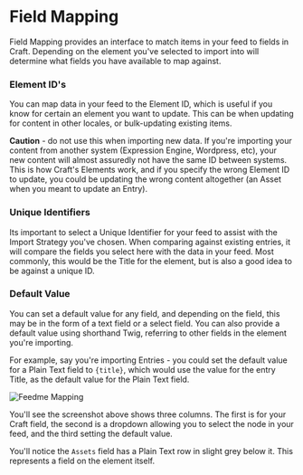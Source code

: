 # Field Mapping

Field Mapping provides an interface to match items in your feed to fields in Craft. Depending on the element you've selected to import into will determine what fields you have available to map against.

### Element ID's

You can map data in your feed to the Element ID, which is useful if you know for certain an element you want to update. This can be when updating for content in other locales, or bulk-updating existing items.

**Caution** - do not use this when importing new data. If you're importing your content from another system (Expression Engine, Wordpress, etc), your new content will almost assuredly not have the same ID between systems. This is how Craft's Elements work, and if you specify the wrong Element ID to update, you could be updating the wrong content altogether (an Asset when you meant to update an Entry).

### Unique Identifiers

Its important to select a Unique Identifier for your feed to assist with the Import Strategy you've chosen. When comparing against existing entries, it will compare the fields you select here with the data in your feed. Most commonly, this would be the Title for the element, but is also a good idea to be against a unique ID.

### Default Value

You can set a default value for any field, and depending on the field, this may be in the form of a text field or a select field. You can also provide a default value using shorthand Twig, referring to other fields in the element you're importing.

For example, say you're importing Entries - you could set the default value for a Plain Text field to `{title}`, which would use the value for the entry Title, as the default value for the Plain Text field.

![Feedme Mapping](/uploads/plugins/feed-me/feedme-mapping.png)

You'll see the screenshot above shows three columns. The first is for your Craft field, the second is a dropdown allowing you to select the node in your feed, and the third setting the default value.

You'll notice the `Assets` field has a Plain Text row in slight grey below it. This represents a field on the element itself.